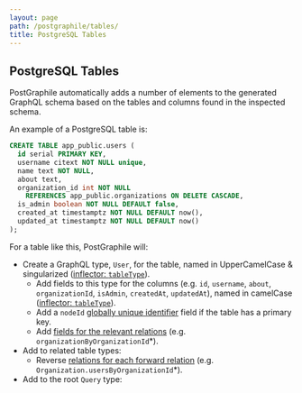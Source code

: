 ```yaml
---
layout: page
path: /postgraphile/tables/
title: PostgreSQL Tables
---
```


## PostgreSQL Tables

PostGraphile automatically adds a number of elements to the generated GraphQL
schema based on the tables and columns found in the inspected schema.

An example of a PostgreSQL table is:

```sql
CREATE TABLE app_public.users (
  id serial PRIMARY KEY,
  username citext NOT NULL unique,
  name text NOT NULL,
  about text,
  organization_id int NOT NULL
    REFERENCES app_public.organizations ON DELETE CASCADE,
  is_admin boolean NOT NULL DEFAULT false,
  created_at timestamptz NOT NULL DEFAULT now(),
  updated_at timestamptz NOT NULL DEFAULT now()
);
```

For a table like this, PostGraphile will:

- Create a GraphQL type, `User`, for the table, named in UpperCamelCase & singularized ([inflector: `tableType`](https://github.com/graphile/graphile-engine/blob/f332cb11fc32c7b50428c8d19d88121ead00d95d/packages/graphile-build-pg/src/plugins/PgBasicsPlugin.js#L485-L487)).
  - Add fields to this type for the columns (e.g. `id`, `username`, `about`, `organizationId`, `isAdmin`, `createdAt`, `updatedAt`), named in camelCase ([inflector:
    `tableType`](https://github.com/graphile/graphile-engine/blob/f332cb11fc32c7b50428c8d19d88121ead00d95d/packages/graphile-build-pg/src/plugins/PgBasicsPlugin.js#L488-L490)).
  - Add a `nodeId` [globally unique identifier](/postgraphile/node-id/) field if the table has a primary key.
  - Add [fields for the relevant relations](/postgraphile/relations/) (e.g. `organizationByOrganizationId`\*).
- Add to related table types:
  - Reverse [relations for each forward relation](/postgraphile/relations/)
    (e.g. `Organization.usersByOrganizationId`\*).
- Add to the root `Query` type:
  <!--

```graphql
type Query implements Node {
  allUsers(
    first: Int
    last: Int
    offset: Int
    before: Cursor
    after: Cursor
    orderBy: [UsersOrderBy!] = [PRIMARY_KEY_ASC]
    condition: UserCondition
  ): UsersConnection

  userById(id: Int!): User

  userByUsername(username: String!): User

  user(nodeId: ID!): User
}
```

-->

- An `allUsers` [connection](/postgraphile/connections/) field with pagination, filtering, and ordering (inflector: `allRows`)
- A number of `userByKey(key: ...)` fields (e.g. `userById`, `userByUsername`), one for each of the unique constraints on the table (inflector: `rowByUniqueKeys`)
- A `foo(nodeId: ID!)` field to get the row by its `nodeId`
- Add [CRUD Mutations](/postgraphile/crud-mutations/) to the root `Mutation` type

\* Remember these fields can be simplified by loading the `@graphile-contrib/pg-simplify-inflector` plugin.

Read more about [relations](/postgraphile/relations/), [connections](/postgraphile/connections/), [filtering](/postgraphile/filtering/) and [CRUD Mutations](/postgraphile/crud-mutations/).

### Permissions

If you're using `--no-ignore-rbac` or `ignoreRBAC: false` (highly
recommended) then PostGraphile will only expose the tables/columns/fields you
have access to. For example if you perform `GRANT UPDATE (username, name) ON users TO graphql_visitor;` then the `updateUser` mutations will only accept
`username` and `name` fields - the other columns will not be present.

Note that the `--no-ignore-rbac` (or `ignoreRBAC: false` in the library) inspects the
RBAC (GRANT / REVOKE) privileges in the database and reflects these in your GraphQL
schema. As is GraphQL best practices, this still only results in one GraphQL schema
(not one per user), so it takes the user account you connect to PostgreSQL with
(from your connection string) and walks all the roles that this user can become
within the database, and uses the union of all these permissions. Using this flag is
recommended, as it results in a much leaner schema that doesn't contain functionality
that you can't actually use.

\* **_NOTE: We strongly [advise against](/postgraphile/requirements/) using
column-based `SELECT` grants with PostGraphile. Instead, split your
permission concerns into separate tables and join them with one-to-one
relations._**

<!--!RUN
dropdb test
createdb test
psql -1X test <<HERE
CREATE EXTENSION IF NOT EXISTS citext;
CREATE SCHEMA app_public;

CREATE TABLE app_public.organizations (
  id serial primary key
);

CREATE TABLE app_public.users (
  id serial PRIMARY KEY,
  username citext NOT NULL unique,
  name text NOT NULL,
  organization_id int NOT NULL
    REFERENCES app_public.organizations ON DELETE CASCADE,
  is_admin boolean NOT NULL DEFAULT false,
  created_at timestamptz NOT NULL DEFAULT now(),
  updated_at timestamptz NOT NULL DEFAULT now()
);
HERE
npx postgraphile -c 'test' -s 'app_public' --no-server --export-schema-graphql postgraphile-tables-1.graphql
-->
